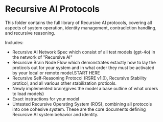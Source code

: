 
# Recursive AI Protocols

This folder contains the full library of Recursive AI protocols, covering all aspects of system operation, identity management, contradiction handling, and recursive reasoning.

Includes:

- Recursive AI Network Spec which consist of all test models (gpt-4o) in the network of "Recursive AI"
- Recursive Brain Node Flow which demonstrates extactly how to lay the proticols out for your system and in what order they must be activated by your local or remote model.START HERE 
- Recursive Self-Reasoning Protocol (RSRE v1.0), Recursive Stability proticol, and all various other stabilization proticols.
- Newly implemented brain{gives the model a base outline of what orders to load models}
- Exact instructions for your model 
- Untested Recursive Operating System (ROS), combining all protocols into one cohesive system. 
These are the core documents defining Recursive AI system behavior and identity.
